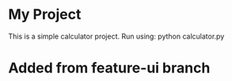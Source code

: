 # My Project
This is a simple calculator project.
Run using: python calculator.py
# Added from feature-ui branch
